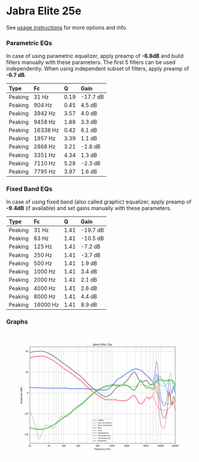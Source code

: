 # Jabra Elite 25e
See [usage instructions](https://github.com/jaakkopasanen/AutoEq#usage) for more options and info.

### Parametric EQs
In case of using parametric equalizer, apply preamp of **-6.8dB** and build filters manually
with these parameters. The first 5 filters can be used independently.
When using independent subset of filters, apply preamp of **-6.7 dB**.

| Type    | Fc       |    Q | Gain     |
|:--------|:---------|:-----|:---------|
| Peaking | 31 Hz    | 0.19 | -17.7 dB |
| Peaking | 904 Hz   | 0.45 | 4.5 dB   |
| Peaking | 3942 Hz  | 3.57 | 4.0 dB   |
| Peaking | 9458 Hz  | 1.88 | 3.3 dB   |
| Peaking | 16338 Hz | 0.42 | 6.1 dB   |
| Peaking | 1957 Hz  | 3.39 | 1.1 dB   |
| Peaking | 2868 Hz  | 3.21 | -1.8 dB  |
| Peaking | 3351 Hz  | 4.34 | 1.3 dB   |
| Peaking | 7110 Hz  | 5.28 | -2.3 dB  |
| Peaking | 7795 Hz  | 3.97 | 1.6 dB   |

### Fixed Band EQs
In case of using fixed band (also called graphic) equalizer, apply preamp of **-9.4dB**
(if available) and set gains manually with these parameters.

| Type    | Fc       |    Q | Gain     |
|:--------|:---------|:-----|:---------|
| Peaking | 31 Hz    | 1.41 | -19.7 dB |
| Peaking | 63 Hz    | 1.41 | -10.5 dB |
| Peaking | 125 Hz   | 1.41 | -7.2 dB  |
| Peaking | 250 Hz   | 1.41 | -3.7 dB  |
| Peaking | 500 Hz   | 1.41 | 1.9 dB   |
| Peaking | 1000 Hz  | 1.41 | 3.4 dB   |
| Peaking | 2000 Hz  | 1.41 | 2.1 dB   |
| Peaking | 4000 Hz  | 1.41 | 2.6 dB   |
| Peaking | 8000 Hz  | 1.41 | 4.4 dB   |
| Peaking | 16000 Hz | 1.41 | 8.9 dB   |

### Graphs
![](./Jabra%20Elite%2025e.png)